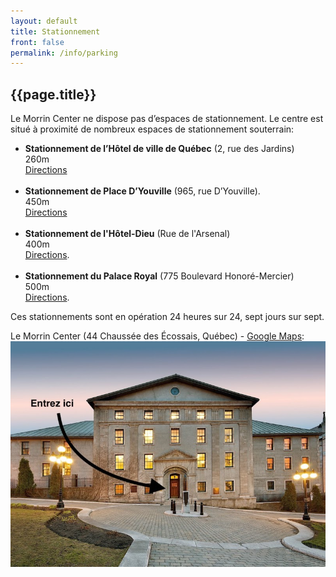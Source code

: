```yaml
---
layout: default
title: Stationnement
front: false
permalink: /info/parking
---
```



<div>
<i class="fa fa-car title-icon"></i>
<h2 id="stationnement"> {{page.title}}</h2>
</div>


Le Morrin Center ne dispose pas d’espaces de stationnement. Le centre est situé à proximité de nombreux espaces de stationnement souterrain:

<ul>
	<li><b>Stationnement de l’Hôtel de ville de Québec</b> (2, rue des Jardins) <br>260m<br><a href="https://www.google.com/maps/dir/Morrin+Centre,+Chaussée+des+Écossais,+Québec,+QC/Stationnement+SPAQ+-+Hôtel+de+Ville+de+Québec,+29+Côte+de+la+Fabrique,+Québec,+QC+G1R+5M1/@46.8132149,-71.2117347,17z/data=!3m1!4b1!4m14!4m13!1m5!1m1!1s0x4cb895dee7fb51e5:0x25e3e000919cd663!2m2!1d-71.2104537!2d46.8127273!1m5!1m1!1s0x4cb89683928e7bb9:0x9b379b8edc62f73f!2m2!1d-71.2085392!2d46.8138356!3e2">Directions</a>
	</li>
	<br>
	<li><b>Stationnement de Place D’Youville</b> (965, rue D’Youville). <br>450m<br><a href="https://www.google.com/maps/dir/Morrin+Centre,+Chaussée+des+Écossais,+Québec,+QC/Stationnement+SPAQ+-+Youville,+965+Rue+D'Youville,+Québec,+QC+G1R+3P1/@46.8120359,-71.2138544,18z/data=!3m1!4b1!4m14!4m13!1m5!1m1!1s0x4cb895dee7fb51e5:0x25e3e000919cd663!2m2!1d-71.2104537!2d46.8127273!1m5!1m1!1s0x4cb895df53d95a41:0xf358e9efcc6dda6!2m2!1d-71.2138048!2d46.8117777!3e2">Directions</a>
	</li>
	<br>
	<li><b>Stationnement de l'Hôtel-Dieu</b> (Rue de l'Arsenal)<br>400m<br><a href="https://www.google.com/maps/dir/Morrin+Centre,+Chaussée+des+Écossais,+Québec,+QC/Stationnement+l'Hôtel-Dieu,+Rue+de+l'Arsenal,+Québec,+QC+G1R+0A2/@46.8140654,-71.2135629,17z/data=!3m1!4b1!4m14!4m13!1m5!1m1!1s0x4cb895dee7fb51e5:0x25e3e000919cd663!2m2!1d-71.2104537!2d46.8127273!1m5!1m1!1s0x4cb895df9049aca1:0x92a5b116ef5c72cb!2m2!1d-71.212428!2d46.8151391!3e2">Directions</a>. 
	</li>
	<br>
	<li><b>Stationnement du Palace Royal</b> (775 Boulevard Honoré-Mercier)<br>500m<br><a href="https://www.google.com/maps/dir/Indigo,+775+Boulevard+Honoré-Mercier,+Quebec+City,+QC+G1R+6A5/Morrin+Centre,+Chaussée+des+Écossais,+Québec,+QC/@46.812269,-71.213335,18.12z/data=!4m14!4m13!1m5!1m1!1s0x4cb895d8b4202e05:0x8b2062c3d0e2431a!2m2!1d-71.215446!2d46.812611!1m5!1m1!1s0x4cb895dee7fb51e5:0x25e3e000919cd663!2m2!1d-71.2104537!2d46.8127273!3e2">Directions</a>. 
	</li>	
</ul>

Ces stationnements sont en opération 24 heures sur 24, sept jours sur sept. 

Le Morrin Center (44 Chaussée des Écossais, Québec) - <a href="https://www.google.com/maps/place/Centre+culturel+Morrin+Centre/@46.8127273,-71.2104537,15z/data=!4m2!3m1!1s0x0:0x25e3e000919cd663?sa=X&ved=2ahUKEwij-MWa8NXhAhXnrlQKHQqfDngQ_BIwEXoECAoQCA">Google Maps</a>:<br>
<img src="assets/images/center.jpeg" class="shadow-image">


